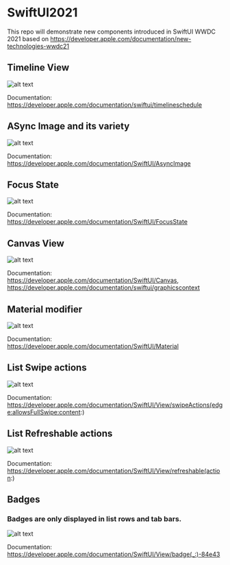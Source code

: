 # SwiftUI2021
This repo will demonstrate new components introduced in SwiftUI WWDC 2021 based on https://developer.apple.com/documentation/new-technologies-wwdc21

## Timeline View

![alt text](https://github.com/NilaakashSingh/SwiftUI2021/blob/master/SwiftUI2021/TimeLine/TimeLineView.png)

Documentation: https://developer.apple.com/documentation/swiftui/timelineschedule

## ASync Image and its variety

![alt text](https://github.com/NilaakashSingh/SwiftUI2021/blob/master/SwiftUI2021/AsyncImage/AsyncImageVariety.png)

Documentation: https://developer.apple.com/documentation/SwiftUI/AsyncImage

## Focus State

![alt text](https://github.com/NilaakashSingh/SwiftUI2021/blob/master/SwiftUI2021/FocusState/FocusState.png)

Documentation: https://developer.apple.com/documentation/SwiftUI/FocusState

## Canvas View

![alt text](https://github.com/NilaakashSingh/SwiftUI2021/blob/master/SwiftUI2021/Canvas/CanvasView.png)

Documentation: https://developer.apple.com/documentation/SwiftUI/Canvas, https://developer.apple.com/documentation/swiftui/graphicscontext

## Material modifier

![alt text](https://github.com/NilaakashSingh/SwiftUI2021/blob/master/SwiftUI2021/MaterialType/Material.png)

Documentation: https://developer.apple.com/documentation/SwiftUI/Material

## List Swipe actions

![alt text](https://github.com/NilaakashSingh/SwiftUI2021/blob/master/SwiftUI2021/ListSwipeActions/ListSwipeActions.png)

Documentation: https://developer.apple.com/documentation/SwiftUI/View/swipeActions(edge:allowsFullSwipe:content:)

## List Refreshable actions

![alt text](https://github.com/NilaakashSingh/SwiftUI2021/blob/master/SwiftUI2021/ListSwipeActions/ListViewRefreshable.png)

Documentation: https://developer.apple.com/documentation/SwiftUI/View/refreshable(action:)

## Badges
### Badges are only displayed in list rows and tab bars.

![alt text](https://github.com/NilaakashSingh/SwiftUI2021/blob/master/SwiftUI2021/ListSwipeActions/Badges.png)

Documentation: https://developer.apple.com/documentation/SwiftUI/View/badge(_:)-84e43
